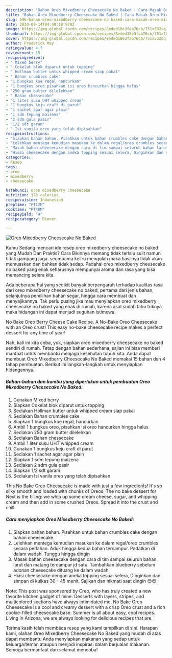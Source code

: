 ```yaml
---
description: "Bahan Oreo Mixedberry Cheesecake No Baked | Cara Masak Oreo Mixedberry Cheesecake No Baked Yang Enak Dan Mudah"
title: "Bahan Oreo Mixedberry Cheesecake No Baked | Cara Masak Oreo Mixedberry Cheesecake No Baked Yang Enak Dan Mudah"
slug: 596-bahan-oreo-mixedberry-cheesecake-no-baked-cara-masak-oreo-mixedberry-cheesecake-no-baked-yang-enak-dan-mudah
date: 2020-09-14T04:40:18.970Z
image: https://img-global.cpcdn.com/recipes/8eded18e3fab76cb/751x532cq70/oreo-mixedberry-cheesecake-no-baked-foto-resep-utama.jpg
thumbnail: https://img-global.cpcdn.com/recipes/8eded18e3fab76cb/751x532cq70/oreo-mixedberry-cheesecake-no-baked-foto-resep-utama.jpg
cover: https://img-global.cpcdn.com/recipes/8eded18e3fab76cb/751x532cq70/oreo-mixedberry-cheesecake-no-baked-foto-resep-utama.jpg
author: Frederick May
ratingvalue: 4.7
reviewcount: 15
recipeingredient:
- " Mixed berry"
- " Cokelat blok diparut untuk topping"
- " Hollman butter untuk whipped cream siap pakai"
- " Bahan crumbles cake"
- "1 bungkus kue regal hancurkan"
- "1 bungkus oreo pisahkan isi oreo hancurkan hingga halus"
- "250 gram butter dilelehkan"
- " Bahan chessecake"
- "1 liter susu UHT whipped cream"
- "1 bungkus keju craft di parut"
- "1 sachet agar agar plain"
- "1 sdm tepung maizena"
- "2 sdm gula pasir"
- "1/2 sdt garam"
- " Isi vanila oreo yang telah dipisahkan"
recipeinstructions:
- "Siapkan bahan bahan. Pisahkan untuk bahan crumbles cake dengan bahan cheesecake."
- "Lelehkan mentega kemudian masukan ke dalam regal/oreo crumbles secara perlahan. Aduk hingga kedua bahan tercampur. Padatkan di dalam wadah. Tunggu hingga dingin"
- "Masak bahan cheesecake dengan cara di tim sampai seluruh bahan larut dan matang tercampur jd satu. Tambahkan blueberry sebelum adonan cheesecake dituang ke dalam wadah"
- "Hiasi cheesecake dengan aneka topping sesuai selera, Dinginkan dan simpan di kulkas 30 - 45 menit. Sajikan dan nikmati saat dingin 😊😊"
categories:
- Resep
tags:
- oreo
- mixedberry
- cheesecake

katakunci: oreo mixedberry cheesecake 
nutrition: 178 calories
recipecuisine: Indonesian
preptime: "PT12M"
cooktime: "PT48M"
recipeyield: "4"
recipecategory: Dinner

---
```



![Oreo Mixedberry Cheesecake No Baked](https://img-global.cpcdn.com/recipes/8eded18e3fab76cb/751x532cq70/oreo-mixedberry-cheesecake-no-baked-foto-resep-utama.jpg)

Kamu Sedang mencari ide resep oreo mixedberry cheesecake no baked yang Mudah Dan Praktis? Cara Bikinnya memang tidak terlalu sulit namun tidak gampang juga. seumpama keliru mengolah maka hasilnya tidak akan memuaskan dan bahkan tidak sedap. Padahal oreo mixedberry cheesecake no baked yang enak seharusnya mempunyai aroma dan rasa yang bisa memancing selera kita.

Ada beberapa hal yang sedikit banyak berpengaruh terhadap kualitas rasa dari oreo mixedberry cheesecake no baked, pertama dari jenis bahan, selanjutnya pemilihan bahan segar, hingga cara membuat dan menyajikannya. Tak perlu pusing jika mau menyiapkan oreo mixedberry cheesecake no baked yang enak di rumah, karena asal sudah tahu triknya maka hidangan ini dapat menjadi suguhan istimewa.

No Bake Oreo Berry Cheese Cake Recipe. A No-Bake Oreo Cheesecake with an Oreo crust! This easy no-bake cheesecake recipe makes a perfect dessert for any time of year!


Nah, kali ini kita coba, yuk, siapkan oreo mixedberry cheesecake no baked sendiri di rumah. Tetap dengan bahan sederhana, sajian ini bisa memberi manfaat untuk membantu menjaga kesehatan tubuh kita. Anda dapat membuat Oreo Mixedberry Cheesecake No Baked memakai 15 bahan dan 4 tahap pembuatan. Berikut ini langkah-langkah untuk menyiapkan hidangannya.

<!--inarticleads1-->

##### Bahan-bahan dan bumbu yang diperlukan untuk pembuatan Oreo Mixedberry Cheesecake No Baked:

1. Gunakan  Mixed berry
1. Siapkan  Cokelat blok diparut untuk topping
1. Sediakan  Hollman butter untuk whipped cream siap pakai
1. Sediakan  Bahan crumbles cake
1. Siapkan 1 bungkus kue regal, hancurkan
1. Ambil 1 bungkus oreo, pisahkan isi oreo hancurkan hingga halus
1. Sediakan 250 gram butter dilelehkan
1. Sediakan  Bahan chessecake
1. Ambil 1 liter susu UHT whipped cream
1. Gunakan 1 bungkus keju craft di parut
1. Sediakan 1 sachet agar agar plain
1. Siapkan 1 sdm tepung maizena
1. Sediakan 2 sdm gula pasir
1. Siapkan 1/2 sdt garam
1. Sediakan  Isi vanila oreo yang telah dipisahkan


This No Bake Oreo Cheesecake is made with just a few ingredients! It&#39;s so silky smooth and loaded with chunks of Oreos. The no bake dessert for Next is the filling: we whip up some cream cheese, sugar, and whipping cream and then add in some crushed Oreos. Spread it into the crust and chill. 

<!--inarticleads2-->

##### Cara menyiapkan Oreo Mixedberry Cheesecake No Baked:

1. Siapkan bahan bahan. Pisahkan untuk bahan crumbles cake dengan bahan cheesecake.
1. Lelehkan mentega kemudian masukan ke dalam regal/oreo crumbles secara perlahan. Aduk hingga kedua bahan tercampur. Padatkan di dalam wadah. Tunggu hingga dingin
1. Masak bahan cheesecake dengan cara di tim sampai seluruh bahan larut dan matang tercampur jd satu. Tambahkan blueberry sebelum adonan cheesecake dituang ke dalam wadah
1. Hiasi cheesecake dengan aneka topping sesuai selera, Dinginkan dan simpan di kulkas 30 - 45 menit. Sajikan dan nikmati saat dingin 😊😊


Note: This post was sponsored by Creo, who has truly created a new favorite kitchen gadget of mine. Desserts with layers, stripes, and multicolored sections have always intimidated me. No Bake Oreo Cheesecake is a cool and creamy dessert with a crisp Oreo crust and a rich cookie-filled cheesecake base. Summer is all about easy, cool recipes. Living in Arizona, we are always looking for delicious recipes that are. 

Terima kasih telah membaca resep yang kami tampilkan di sini. Harapan kami, olahan Oreo Mixedberry Cheesecake No Baked yang mudah di atas dapat membantu Anda menyiapkan makanan yang sedap untuk keluarga/teman ataupun menjadi inspirasi dalam berjualan makanan. Semoga bermanfaat dan selamat mencoba!
